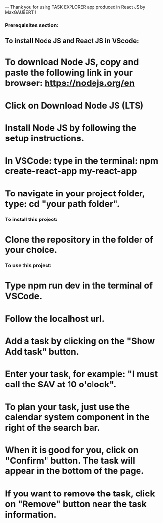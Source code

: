 -- Thank you for using TASK EXPLORER app produced in React JS by MaxGAUBERT !

### Prerequisites section:

## To install Node JS and React JS in VScode:

# To download Node JS, copy and paste the following link in your browser: https://nodejs.org/en
# Click on Download Node JS (LTS)
# Install Node JS by following the setup instructions.
# In VSCode: type in the terminal: npm create-react-app my-react-app 
# To navigate in your project folder, type: cd "your path folder".

### To install this project:

# Clone the repository in the folder of your choice.

### To use this project:

# Type npm run dev in the terminal of VSCode.
# Follow the localhost url.
# Add a task by clicking on the "Show Add task" button.
# Enter your task, for example: "I must call the SAV at 10 o'clock".
# To plan your task, just use the calendar system component in the right of the search bar.
# When it is good for you, click on "Confirm" button. The task will appear in the bottom of the page.
# If you want to remove the task, click on "Remove" button near the task information.


